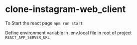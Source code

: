 # clone-instagram-web_client
To Start the react page
```npm run start```

Define environment variable in .env.local file in root of project
```REACT_APP_SERVER_URL```
